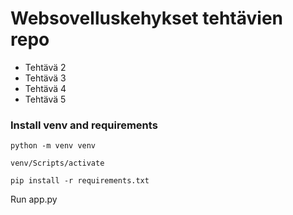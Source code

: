 # Websovelluskehykset tehtävien repo
- Tehtävä 2
- Tehtävä 3
- Tehtävä 4
- Tehtävä 5


### Install venv and requirements
```
python -m venv venv
```
```
venv/Scripts/activate
```
```
pip install -r requirements.txt
```
Run app.py

